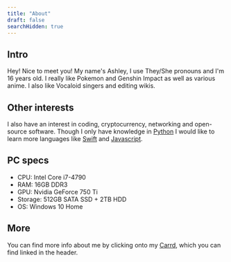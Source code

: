 ```yaml
---
title: "About"
draft: false
searchHidden: true
---
```


## Intro
Hey! Nice to meet you! My name's Ashley, I use They/She pronouns and I'm 16 years old. I really like Pokemon and Genshin Impact as well as various anime. I also like Vocaloid singers and editing wikis.

## Other interests
I also have an interest in coding, cryptocurrency, networking and open-source software. Though I only have knowledge in [Python](https://en.wikipedia.org/wiki/Python_(programming_language)) I would like to learn more languages like [Swift](https://en.wikipedia.org/wiki/Swift_(programming_language)) and [Javascript](https://en.wikipedia.org/wiki/JavaScript).

## PC specs
- CPU: Intel Core i7-4790
- RAM: 16GB DDR3
- GPU: Nvidia GeForce 750 Ti
- Storage: 512GB SATA SSD + 2TB HDD
- OS: Windows 10 Home

## More
You can find more info about me by clicking onto my [Carrd](https://ninjasmosa.carrd.co), which you can find linked in the header.
